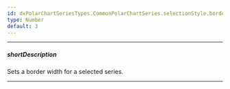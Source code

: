 ```yaml
---
id: dxPolarChartSeriesTypes.CommonPolarChartSeries.selectionStyle.border.width
type: Number
default: 3
---
```

---
##### shortDescription
Sets a border width for a selected series.

---
